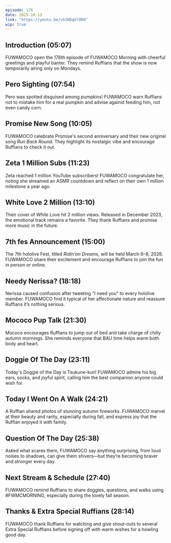 ```yaml
---
episode: 176
date: 2025-10-13
link: "https://youtu.be/vbJHDqVl9R0"
wip: true
---
```


## Introduction (05:07)

FUWAMOCO open the 176th episode of FUWAMOCO Morning with cheerful greetings and playful banter. They remind Ruffians that the show is now temporarily airing only on Mondays.

## Pero Sighting (07:54)

Pero was spotted disguised among pumpkins! FUWAMOCO warn Ruffians not to mistake him for a real pumpkin and advise against feeding him, not even candy corn.

## Promise New Song (10:05)

FUWAMOCO celebrate Promise's second anniversary and their new original song *Run Back Round*. They highlight its nostalgic vibe and encourage Ruffians to check it out.

## Zeta 1 Million Subs (11:23)

Zeta reached 1 million YouTube subscribers! FUWAMOCO congratulate her, noting she streamed an ASMR countdown and reflect on their own 1 million milestone a year ago.

## White Love 2 Million (13:10)

Their cover of *White Love* hit 2 million views. Released in December 2023, the emotional track remains a favorite. They thank Ruffians and promise more music in the future.

## 7th fes Announcement (15:00)

The 7th hololive Fest, titled *Ridin'on Dreams*, will be held March 6–8, 2026. FUWAMOCO share their excitement and encourage Ruffians to join the fun in person or online.

## Needy Nerissa? (18:18)

Nerissa caused confusion after tweeting "I need you" to every hololive member. FUWAMOCO find it typical of her affectionate nature and reassure Ruffians it’s nothing serious.

## Mococo Pup Talk (21:30)

Mococo encourages Ruffians to jump out of bed and take charge of chilly autumn mornings. She reminds everyone that BAU time helps warm both body and heart.

## Doggie Of The Day (23:11)

Today's Doggie of the Day is Tsukune-kun! FUWAMOCO admire his big ears, socks, and joyful spirit, calling him the best companion anyone could wish for.

## Today I Went On A Walk (24:21)

A Ruffian shared photos of stunning autumn fireworks. FUWAMOCO marvel at their beauty and rarity, especially during fall, and express joy that the Ruffian enjoyed it with family.

## Question Of The Day (25:38)

Asked what scares them, FUWAMOCO say anything surprising, from loud noises to shadows, can give them shivers—but they’re becoming braver and stronger every day.

## Next Stream & Schedule (27:40)

FUWAMOCO remind Ruffians to share doggies, questions, and walks using #FWMCMORNING, especially during the lovely fall season.

## Thanks & Extra Special Ruffians (28:14)

FUWAMOCO thank Ruffians for watching and give shout-outs to several Extra Special Ruffians before signing off with warm wishes for a howling good day.
